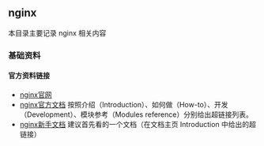 ## nginx

本目录主要记录 nginx 相关内容

### 基础资料

#### 官方资料链接

* [nginx官网](http://nginx.org/)
* [nginx官方文档](http://nginx.org/en/docs/) 按照介绍（Introduction）、如何做（How-to）、开发（Development）、模块参考（Modules reference）分别给出超链接列表。
* [nginx新手文档](http://nginx.org/en/docs/beginners_guide.html) 建议首先看的一个文档（在文档主页 Introduction 中给出的超链接）



